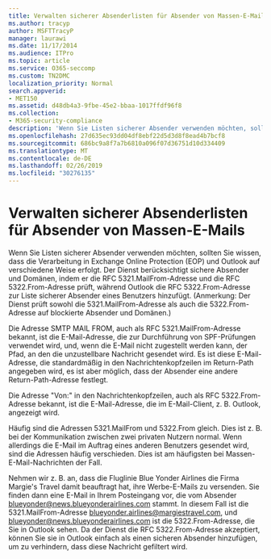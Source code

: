 ```yaml
---
title: Verwalten sicherer Absenderlisten für Absender von Massen-E-Mails
ms.author: tracyp
author: MSFTTracyP
manager: laurawi
ms.date: 11/17/2014
ms.audience: ITPro
ms.topic: article
ms.service: O365-seccomp
ms.custom: TN2DMC
localization_priority: Normal
search.appverid:
- MET150
ms.assetid: d48db4a3-9fbe-45e2-bbaa-1017ffdf96f8
ms.collection:
- M365-security-compliance
description: 'Wenn Sie Listen sicherer Absender verwenden möchten, sollten Sie wissen, dass die Verarbeitung in Exchange Online Protection (EOP) und Outlook auf verschiedene Weise erfolgt. Der Dienst berücksichtigt sichere Absender und Domänen, indem er die RFC 5321.MailFrom-Adresse und die RFC 5322.From-Adresse prüft, während Outlook die RFC 5322.From-Adresse zur Liste sicherer Absender eines Benutzers hinzufügt. (Anmerkung: Der Dienst prüft sowohl die 5321.MailFrom-Adresse als auch die 5322.From-Adresse auf blockierte Absender und Domänen.)'
ms.openlocfilehash: 27d635ec93dd04df8ebf22d5d3d8f8ead4b7bcf8
ms.sourcegitcommit: 686bc9a8f7a7b6810a096f07d36751d10d334409
ms.translationtype: MT
ms.contentlocale: de-DE
ms.lasthandoff: 02/26/2019
ms.locfileid: "30276135"
---
```

# <a name="manage-safe-sender-lists-for-bulk-mailers"></a>Verwalten sicherer Absenderlisten für Absender von Massen-E-Mails

Wenn Sie Listen sicherer Absender verwenden möchten, sollten Sie wissen, dass die Verarbeitung in Exchange Online Protection (EOP) und Outlook auf verschiedene Weise erfolgt. Der Dienst berücksichtigt sichere Absender und Domänen, indem er die RFC 5321.MailFrom-Adresse und die RFC 5322.From-Adresse prüft, während Outlook die RFC 5322.From-Adresse zur Liste sicherer Absender eines Benutzers hinzufügt. (Anmerkung: Der Dienst prüft sowohl die 5321.MailFrom-Adresse als auch die 5322.From-Adresse auf blockierte Absender und Domänen.)
  
Die Adresse SMTP MAIL FROM, auch als RFC 5321.MailFrom-Adresse bekannt, ist die E-Mail-Adresse, die zur Durchführung von SPF-Prüfungen verwendet wird, und, wenn die E-Mail nicht zugestellt werden kann, der Pfad, an den die unzustellbare Nachricht gesendet wird. Es ist diese E-Mail-Adresse, die standardmäßig in den Nachrichtenkopfzeilen im Return-Path angegeben wird, es ist aber möglich, dass der Absender eine andere Return-Path-Adresse festlegt.
  
Die Adresse "Von:" in den Nachrichtenkopfzeilen, auch als RFC 5322.From-Adresse bekannt, ist die E-Mail-Adresse, die im E-Mail-Client, z. B. Outlook, angezeigt wird.
  
Häufig sind die Adressen 5321.MailFrom und 5322.From gleich. Dies ist z. B. bei der Kommunikation zwischen zwei privaten Nutzern normal. Wenn allerdings die E-Mail im Auftrag eines anderen Benutzers gesendet wird, sind die Adressen häufig verschieden. Dies ist am häufigsten bei Massen-E-Mail-Nachrichten der Fall.
  
Nehmen wir z. B. an, dass die Fluglinie Blue Yonder Airlines die Firma Margie's Travel damit beauftragt hat, ihre Werbe-E-Mails zu versenden. Sie finden dann eine E-Mail in Ihrem Posteingang vor, die vom Absender blueyonder@news.blueyonderairlines.com stammt. In diesem Fall ist die 5321.MailFrom-Adresse blueyonder.airlines@margiestravel.com, und blueyonder@news.blueyonderairlines.com ist die 5322.From-Adresse, die Sie in Outlook sehen. Da der Dienst die RFC 5322.From-Adresse akzeptiert, können Sie sie in Outlook einfach als einen sicheren Absender hinzufügen, um zu verhindern, dass diese Nachricht gefiltert wird.
  

